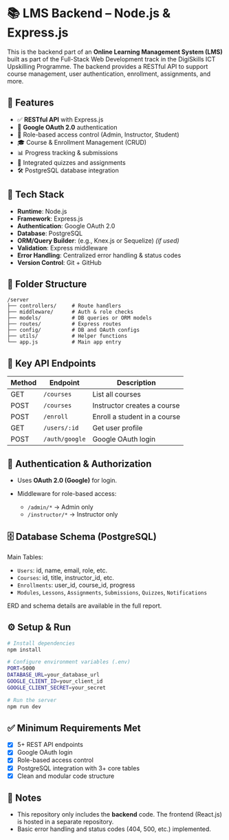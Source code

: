 # 📚 LMS Backend – Node.js & Express.js

This is the backend part of an **Online Learning Management System (LMS)** built as part of the Full-Stack Web Development track in the DigiSkills ICT Upskilling Programme. The backend provides a RESTful API to support course management, user authentication, enrollment, assignments, and more.

## 🚀 Features

* ✅ **RESTful API** with Express.js
* 🔐 **Google OAuth 2.0** authentication
* 🔑 Role-based access control (Admin, Instructor, Student)
* 🎓 Course & Enrollment Management (CRUD)
* 📊 Progress tracking & submissions
* 🧪 Integrated quizzes and assignments
* 🛠 PostgreSQL database integration

## 🧰 Tech Stack

* **Runtime**: Node.js
* **Framework**: Express.js
* **Authentication**: Google OAuth 2.0
* **Database**: PostgreSQL
* **ORM/Query Builder**: (e.g., Knex.js or Sequelize) *(if used)*
* **Validation**: Express middleware
* **Error Handling**: Centralized error handling & status codes
* **Version Control**: Git + GitHub

## 📁 Folder Structure

```
/server
├── controllers/     # Route handlers
├── middleware/      # Auth & role checks
├── models/          # DB queries or ORM models
├── routes/          # Express routes
├── config/          # DB and OAuth configs
├── utils/           # Helper functions
└── app.js           # Main app entry
```

## 📌 Key API Endpoints

| Method | Endpoint       | Description                  |
| ------ | -------------- | ---------------------------- |
| GET    | `/courses`     | List all courses             |
| POST   | `/courses`     | Instructor creates a course  |
| POST   | `/enroll`      | Enroll a student in a course |
| GET    | `/users/:id`   | Get user profile             |
| POST   | `/auth/google` | Google OAuth login           |

## 🔐 Authentication & Authorization

* Uses **OAuth 2.0 (Google)** for login.
* Middleware for role-based access:

  * `/admin/*` → Admin only
  * `/instructor/*` → Instructor only

## 🗄 Database Schema (PostgreSQL)

Main Tables:

* `Users`: id, name, email, role, etc.
* `Courses`: id, title, instructor\_id, etc.
* `Enrollments`: user\_id, course\_id, progress
* `Modules`, `Lessons`, `Assignments`, `Submissions`, `Quizzes`, `Notifications`

ERD and schema details are available in the full report.

## ⚙️ Setup & Run

```bash
# Install dependencies
npm install

# Configure environment variables (.env)
PORT=5000
DATABASE_URL=your_database_url
GOOGLE_CLIENT_ID=your_client_id
GOOGLE_CLIENT_SECRET=your_secret

# Run the server
npm run dev
```

## ✅ Minimum Requirements Met

* [x] 5+ REST API endpoints
* [x] Google OAuth login
* [x] Role-based access control
* [x] PostgreSQL integration with 3+ core tables
* [x] Clean and modular code structure

## 📌 Notes

* This repository only includes the **backend** code. The frontend (React.js) is hosted in a separate repository.
* Basic error handling and status codes (404, 500, etc.) implemented.
